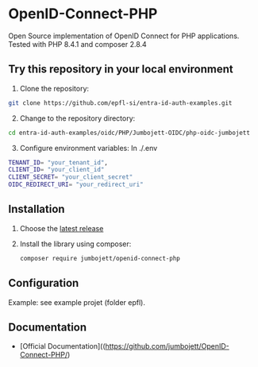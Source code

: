 # OpenID-Connect-PHP
Open Source implementation of OpenID Connect for PHP applications.
Tested with PHP 8.4.1 and composer 2.8.4

## Try this repository in your local environment
1. Clone the repository:

```bash
git clone https://github.com/epfl-si/entra-id-auth-examples.git
```

2. Change to the repository directory:
```bash
cd entra-id-auth-examples/oidc/PHP/Jumbojett-OIDC/php-oidc-jumbojett
```

3. Configure environment variables:
In ./.env

```bash
TENANT_ID= "your_tenant_id",
CLIENT_ID= "your_client_id"
CLIENT_SECRET= "your_client_secret"
OIDC_REDIRECT_URI= "your_redirect_uri"
```

## Installation

1. Choose the [latest release](https://github.com/jumbojett/OpenID-Connect-PHP/releases)
2. Install the library using composer:

   ```bash
   composer require jumbojett/openid-connect-php
   ```

## Configuration

Example: see example projet (folder epfl).

## Documentation

- [Official Documentation]((https://github.com/jumbojett/OpenID-Connect-PHP/)
